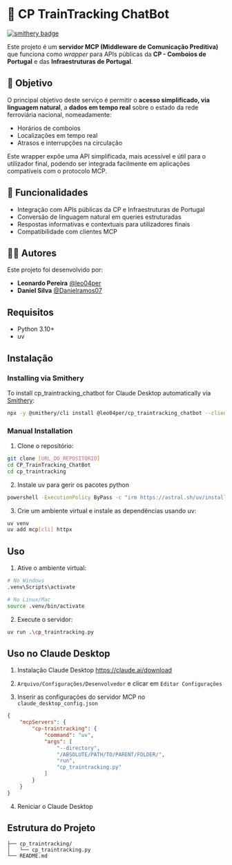 # 🚆 CP TrainTracking ChatBot
[![smithery badge](https://smithery.ai/badge/@leo04per/cp_traintracking_chatbot)](https://smithery.ai/server/@leo04per/cp_traintracking_chatbot)

Este projeto é um **servidor MCP (Middleware de Comunicação Preditiva)** que funciona como *wrapper* para APIs públicas da **CP - Comboios de Portugal** e das **Infraestruturas de Portugal**.

## 🎯 Objetivo

O principal objetivo deste serviço é permitir o **acesso simplificado, via linguagem natural**, a **dados em tempo real** sobre o estado da rede ferroviária nacional, nomeadamente:

- Horários de comboios
- Localizações em tempo real
- Atrasos e interrupções na circulação

Este wrapper expõe uma API simplificada, mais acessível e útil para o utilizador final, podendo ser integrada facilmente em aplicações compatíveis com o protocolo MCP.

## 🧪 Funcionalidades

- Integração com APIs públicas da CP e Infraestruturas de Portugal
- Conversão de linguagem natural em queries estruturadas
- Respostas informativas e contextuais para utilizadores finais
- Compatibilidade com clientes MCP

## 🧑‍💻 Autores

Este projeto foi desenvolvido por:

- **Leonardo Pereira** [@leo04per](https://github.com/leo04per)
- **Daniel Silva** [@Danielramos07](https://github.com/Danielramos07)

## Requisitos

- Python 3.10+
- uv

## Instalação

### Installing via Smithery

To install cp_traintracking_chatbot for Claude Desktop automatically via [Smithery](https://smithery.ai/server/@leo04per/cp_traintracking_chatbot):

```bash
npx -y @smithery/cli install @leo04per/cp_traintracking_chatbot --client claude
```

### Manual Installation
1. Clone o repositório:
```bash
git clone [URL_DO_REPOSITÓRIO]
cd CP_TrainTracking_ChatBot
cd cp_traintracking
```

2. Instale uv para gerir os pacotes python

```bash
powershell -ExecutionPolicy ByPass -c "irm https://astral.sh/uv/install.ps1 | iex"
```

3. Crie um ambiente virtual e instale as dependências usando uv:
```bash
uv venv
uv add mcp[cli] httpx
```

## Uso

1. Ative o ambiente virtual:
```bash
# No Windows
.venv\Scripts\activate

# No Linux/Mac
source .venv/bin/activate
```

2. Execute o servidor:
```bash
uv run .\cp_traintracking.py
```
## Uso no Claude Desktop
1. Instalação Claude Desktop https://claude.ai/download

2. ```Arquivo/Configurações/Desenvolvedor``` e clicar em ```Editar Configurações```

3. Inserir as configurações do servidor MCP no ```claude_desktop_config.json```
```json
{
    "mcpServers": {
        "cp-traintracking": {
            "command": "uv",
            "args": [
                "--directory",
                "/ABSOLUTE/PATH/TO/PARENT/FOLDER/",
                "run",
                "cp_traintracking.py"
            ]
        }
    }
}
```

4. Reniciar o Claude Desktop 

## Estrutura do Projeto

```
├── cp_traintracking/
│   └── cp_traintracking.py
└── README.md
```

